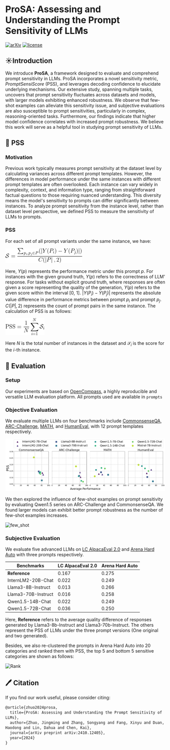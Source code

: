 # ProSA: Assessing and Understanding the Prompt Sensitivity of LLMs

[![arXiv](https://img.shields.io/badge/arXiv-2410.12405-b31b1b.svg)](https://arxiv.org/abs/2410.12405)
[![license](https://img.shields.io/github/license/InternLM/opencompass.svg)](./LICENSE)

## ☀️Introduction

We introduce **ProSA**, a framework designed to evaluate and comprehend prompt sensitivity in LLMs. ProSA incorporates a novel sensitivity metric, *PromptSensiScore* (PSS), and leverages decoding confidence to elucidate underlying mechanisms. Our extensive study, spanning multiple tasks, uncovers that prompt sensitivity fluctuates across datasets and models, with larger models exhibiting enhanced robustness. We observe that few-shot examples can alleviate this sensitivity issue, and subjective evaluations are also susceptible to prompt sensitivities, particularly in complex, reasoning-oriented tasks. Furthermore, our findings indicate that higher model confidence correlates with increased prompt robustness. We believe this work will serve as a helpful tool in studying prompt sensitivity of LLMs.

## 🌲 PSS

### Motivation

Previous work typically measures prompt sensitivity at the dataset level by calculating variances across different prompt templates. However, the differences in model performance under the same instances with different prompt templates are often overlooked. Each instance can vary widely in complexity, context, and information type, ranging from straightforward factual questions to those requiring nuanced understanding. This diversity means the model's sensitivity to prompts can differ significantly between instances. To analyze prompt sensitivity from the instance level, rather than dataset level perspective, we defined PSS to measure the sensitivity of LLMs to prompts.

### PSS

For each set of all prompt variants under the same instance, we have:

![equation_s](assets/equation_s.png)

Here, $Y(p)$ represents the performance metric under this prompt $p$. For instances with the given ground truth, $Y(p)$ refers to the correctness of LLM' response. For tasks without explicit ground truth, where responses are often given a score representing the quality of the generation, $Y(p)$ refers to the given score within the interval [0, 1]. $\left | Y(P_i) - Y(P_j) \right |$ represents the absolute value difference in performance metrics between prompt $p_i$ and prompt $p_j$. $C(\left | P \right |, 2)$ represents the count of prompt pairs in the same instance. The calculation of PSS is as follows:

![equation_pss](assets/equation_pss.png)

Here $N$ is the total number of instances in the dataset and $\mathcal{S}_i$ is the score for the $i$-th instance.

## 📒 Evaluation

### Setup

Our experiments are based on [OpenCompass](https://github.com/open-compass/opencompass), a highly reproducible and versatile LLM evaluation platform. All prompts used are available in `prompts` 

### Objective Evaluation

We evaluate multiple LLMs on four benchmarks include [CommonsenseQA](https://arxiv.org/abs/1811.00937), [ARC-Challenge](https://arxiv.org/abs/1803.05457), [MATH](https://arxiv.org/abs/2103.03874), and [HumanEval](https://arxiv.org/abs/2107.03374), with 12 prompt templates respectively.

![Objective](./assets/main.png)

We then explored the influence of few-shot examples on prompt sensitivity by evaluating Qwen1.5 series on ARC-Challenge and CommonsenseQA. We found larger models can exhibit better prompt robustness as the number of few-shot examples increases.

![few_shot](./assets/few_shot.png)

### Subjective Evaluation

We evaluate five advanced LLMs on [LC AlpacaEval 2.0](https://github.com/tatsu-lab/alpaca_eval) and [Arena Hard Auto](https://github.com/lmarena/arena-hard-auto) with three prompts respectively.

| **Benchmarks**        | **LC AlpacaEval 2.0** | **Arena Hard Auto** |
|-----------------------|-----------------------|---------------------|
| **Reference**         | 0.167                 | 0.275               |
| InternLM2-20B-Chat     | 0.022                 | 0.249               |
| Llama3-8B-Instruct    | 0.013                 | 0.266               |
| Llama3-70B-Instruct   | 0.016                 | 0.258               |
| Qwen1.5-14B-Chat      | 0.022                 | 0.249               |
| Qwen1.5-72B-Chat      | 0.036                 | 0.250               |

Here, **Reference** refers to the average quality difference of responses generated by Llama3-8b-Instruct and Llama3-70b-Instruct. The others represent the PSS of LLMs under the three prompt versions (One original and two generated).

Besides, we also re-clustered the prompts in Arena Hard Auto into 20 categories and ranked them with PSS, the top 5 and bottom 5 sensitive categories are shown as follows:

![Rank](./assets/rank.png)



## 🖊️ Citation
If you find our work useful, please consider citing:
```
@article{zhuo2024prosa,
  title={ProSA: Assessing and Understanding the Prompt Sensitivity of LLMs},
  author={Zhuo, Jingming and Zhang, Songyang and Fang, Xinyu and Duan, Haodong and Lin, Dahua and Chen, Kai},
  journal={arXiv preprint arXiv:2410.12405},
  year={2024}
}
```